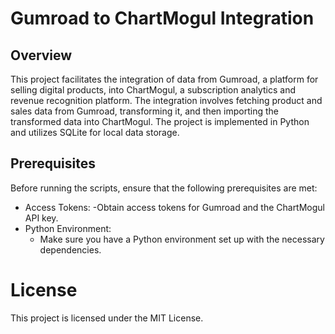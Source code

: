 # Gumroad to ChartMogul Integration
## Overview

This project facilitates the integration of data from Gumroad, a platform for selling digital products, into ChartMogul, a subscription analytics and revenue recognition platform. The integration involves fetching product and sales data from Gumroad, transforming it, and then importing the transformed data into ChartMogul. The project is implemented in Python and utilizes SQLite for local data storage.

## Prerequisites
Before running the scripts, ensure that the following prerequisites are met:
- Access Tokens:
   -Obtain access tokens for Gumroad and the ChartMogul API key.
- Python Environment:
   - Make sure you have a Python environment set up with the necessary dependencies.

# License
This project is licensed under the MIT License.




